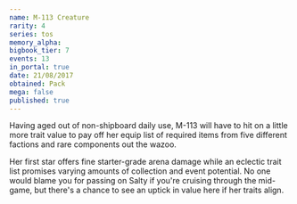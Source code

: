 ```yaml
---
name: M-113 Creature
rarity: 4
series: tos
memory_alpha:
bigbook_tier: 7
events: 13
in_portal: true
date: 21/08/2017
obtained: Pack
mega: false
published: true
---
```


Having aged out of non-shipboard daily use, M-113 will have to hit on a little more trait value to pay off her equip list of required items from five different factions and rare components out the wazoo.

Her first star offers fine starter-grade arena damage while an eclectic trait list promises varying amounts of collection and event potential. No one would blame you for passing on Salty if you're cruising through the mid-game, but there's a chance to see an uptick in value here if her traits align.
